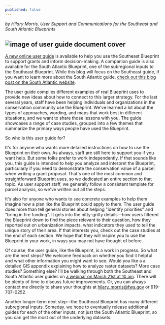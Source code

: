 ```yaml
---
published: false
---
```

_by Hilary Morris, User Support and Communications for the Southeast and South Atlantic Blueprints_

![image of user guide document cover]({{site.baseurl}}/images/SoutheastUserGuideCover.jpg)
----

[A new online user guide](https://www.sciencebase.gov/catalog/file/get/5c81380ce4b0938824476207?name=SoutheastBlueprintUserGuide.pdf) is available to help you use the Southeast Blueprint to support grants and inform decision-making. A companion guide is also available for the South Atlantic Blueprint, one of the subregional inputs to the Southeast Blueprint. While this blog will focus on the Southeast guide, if you want to learn more about the South Atlantic guide, [check out this blog post on the South Atlantic website](https://www.southatlanticlcc.org/2019/03/07/hot-off-the-press-user-guides-for-the-south-atlantic-and-southeast-conservation-blueprints/).

The user guide compiles different examples of real Blueprint uses to provide new ideas about how to connect to this larger strategy. For the last several years, staff have been helping individuals and organizations in the conservation community use the Blueprint. We've learned a lot about the types of approaches, wording, and maps that work best in different situations, and we want to share those lessons with you. The guide showcases a range of case studies, grouped into a few themes that summarize the primary ways people have used the Blueprint.

So who is this user guide for?

It's for anyone who wants more detailed instructions on how to use the Blueprint on their own. As always, staff are still here to support you if you want help. But some folks prefer to work independently. If that sounds like you, this guide is intended to help you analyze and interpret the Blueprint, particularly if you need to demonstrate the conservation value of a parcel when writing a grant proposal. That's one of the most common and straightforward Blueprint uses, so we dedicated an entire section to that topic. As user support staff, we generally follow a consistent template for parcel analysis, so we've written out all the steps.

It's also for anyone who wants to see concrete examples to help them imagine how a plan like the Blueprint could apply to them. The user guide does more than tell general stories about helping "identify priorities" and "bring in fire funding". It gets into the nitty-gritty details—how users filtered the Blueprint down to find the piece relevant to their question, how they reported out on urbanization impacts, what indicators they used to tell the unique story of their area. If that interests you, check out the case studies at the end of each section. We hope that they will inspire you to use the Blueprint in your work, in ways you may not have thought of before.

Of course, the user guide, like the Blueprint, is a work in progress. So what are the next steps? We welcome feedback on whether you find it helpful and what other information you might want to see. Would you like a a detailed GIS appendix explaining how to analyze raster datasets? More case studies? Something else? I'll be walking through both the Southeast and South Atlantic user guides on [a webinar on March 21st at 10 am](https://www.southatlanticlcc.org/event/third-thursday-web-forum-an-online-guide-to-using-the-southeast-and-south-atlantic-blueprints/). There will be plenty of time to discuss future improvements. Or, you can always contact me directly to share your thoughts at hilary_morris@fws.gov or 919-707-0252.

Another longer-term next step—the Southeast Blueprint has many different subregional inputs. Someday. we hope to eventually release additional guides for each of the other inputs, not just the South Atlantic Blueprint, so you can get the most out of the underlying datasets.
